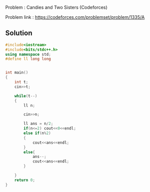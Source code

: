 
Problem : Candies and Two Sisters (Codeforces)

Problem link : https://codeforces.com/problemset/problem/1335/A

## Solution

```C++
#include<iostream>
#include<bits/stdc++.h>
using namespace std;
#define ll long long


int main()
{
    int t;
    cin>>t;

    while(t--)
    {
        ll n;

        cin>>n;

        ll ans = n/2;
        if(n<=2) cout<<0<<endl;
        else if(n%2)
        {
            cout<<ans<<endl;
        }
        else{
            ans--;
            cout<<ans<<endl;
        }

    }
    return 0;
}
```
